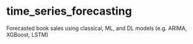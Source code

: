 # time_series_forecasting
Forecasted book sales using classical, ML, and DL models (e.g. ARIMA, XGBoost, LSTM)
